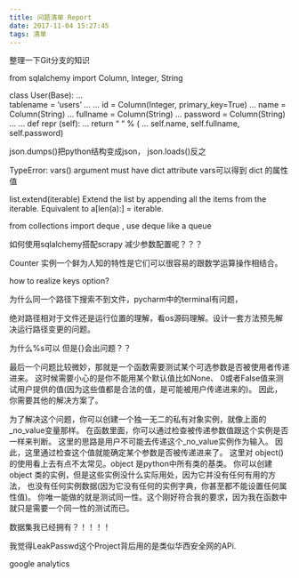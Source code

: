 ```yaml
---
title: 问题清单 Report
date: 2017-11-04 15:27:45
tags: 清单
---
```



整理一下Git分支的知识


from sqlalchemy import Column, Integer, String






class User(Base):
…     
tablename
 = ‘users’
…
…     id = Column(Integer, primary_key=True)
…     name = Column(String)
…     fullname = Column(String)
…     password = Column(String)
…
…     def 
repr
(self):
…        return “
“ % (
…                             self.name, self.fullname, self.password)










json.dumps()把python结构变成json， json.loads()反之 


TypeError: vars() argument must have 
dict
 attribute vars可以得到
dict
的属性值


list.extend(iterable)
Extend the list by appending all the items from the iterable. Equivalent to a[len(a):] = iterable.


from collections import deque , 
use deque 
like a queue


如何使用sqlalchemy搭配scrapy 减少参数配置呢？？？


Counter 实例一个鲜为人知的特性是它们可以很容易的跟数学运算操作相结合。


how to realize keys option?


为什么同一个路径下搜索不到文件，pycharm中的terminal有问题，


绝对路径相对于文件还是运行位置的理解，看os源码理解。设计一套方法预先解决运行路径变更的问题。


为什么%s可以 但是{}会出问题？？


最后一个问题比较微妙，那就是一个函数需要测试某个可选参数是否被使用者传递进来。 这时候需要小心的是你不能用某个默认值比如None、 0或者False值来测试用户提供的值(因为这些值都是合法的值，是可能被用户传递进来的)。 因此，你需要其他的解决方案了。


为了解决这个问题，你可以创建一个独一无二的私有对象实例，就像上面的_no_value变量那样。 在函数里面，你可以通过检查被传递参数值跟这个实例是否一样来判断。 这里的思路是用户不可能去传递这个_no_value实例作为输入。 因此，这里通过检查这个值就能确定某个参数是否被传递进来了。
这里对 object() 的使用看上去有点不太常见。object 是python中所有类的基类。 你可以创建 object 类的实例，但是这些实例没什么实际用处，因为它并没有任何有用的方法， 也没有任何实例数据(因为它没有任何的实例字典，你甚至都不能设置任何属性值)。 你唯一能做的就是测试同一性。这个刚好符合我的要求，因为我在函数中就只是需要一个同一性的测试而已。


数据集我已经拥有？！！！！


我觉得LeakPasswd这个Project背后用的是类似华西安全网的APi.


google analytics



